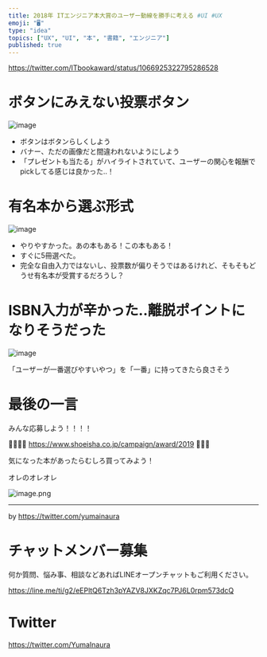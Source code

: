 ```yaml
---
title: 2018年 ITエンジニア本大賞のユーザー動線を勝手に考える #UI #UX 
emoji: "🖥"
type: "idea"
topics: ["UX", "UI", "本", "書籍", "エンジニア"]
published: true
---
```



https://twitter.com/ITbookaward/status/1066925322795286528

# ボタンにみえない投票ボタン

![image](https://user-images.githubusercontent.com/13635059/50554321-c7356280-0cfb-11e9-8476-105c1c4d31f2.png)

- ボタンはボタンらしくしよう
- バナー、ただの画像だと間違われないようにしよう
- 「プレゼントも当たる」がハイライトされていて、ユーザーの関心を報酬でpickしてる感じは良かった‥！

# 有名本から選ぶ形式

![image](https://user-images.githubusercontent.com/13635059/50554314-9bb27800-0cfb-11e9-9279-e0d1bf815999.png)

- やりやすかった。あの本もある！この本もある！
- すぐに5冊選べた。
- 完全な自由入力ではないし、投票数が偏りそうではあるけれど、そもそもどうせ有名本が受賞するだろうし？

# ISBN入力が辛かった‥離脱ポイントになりそうだった

![image](https://user-images.githubusercontent.com/13635059/50554308-86d5e480-0cfb-11e9-933f-e233ddc2a526.png)

「ユーザーが一番選びやすいやつ」を「一番」に持ってきたら良さそう

# 最後の一言

みんな応募しよう！！！！

🙌🙌🙌🙌
https://www.shoeisha.co.jp/campaign/award/2019
🙌🙌🙌

気になった本があったらむしろ買ってみよう！

オレのオレオレ

![image.png](https://qiita-image-store.s3.amazonaws.com/0/89618/1cb402c8-c914-188c-1ceb-0d2e1f26b8a3.png)


---

by https://twitter.com/yumainaura








<!-- Update From Qiita API -->

# チャットメンバー募集


何か質問、悩み事、相談などあればLINEオープンチャットもご利用ください。

https://line.me/ti/g2/eEPltQ6Tzh3pYAZV8JXKZqc7PJ6L0rpm573dcQ





# Twitter


https://twitter.com/YumaInaura


<!-- Update From Qiita API -->


